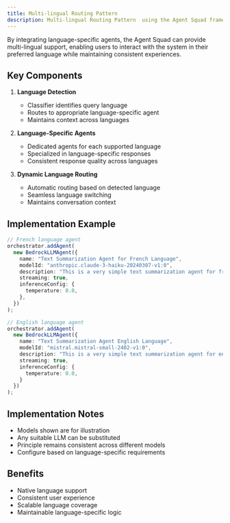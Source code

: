 ```yaml
---
title: Multi-lingual Routing Pattern
description: Multi-lingual Routing Pattern  using the Agent Squad framework
---
```



By integrating language-specific agents, the Agent Squad can provide multi-lingual support, enabling users to interact with the system in their preferred language while maintaining consistent experiences.

## Key Components

1. **Language Detection**
   - Classifier identifies query language
   - Routes to appropriate language-specific agent
   - Maintains context across languages

2. **Language-Specific Agents**
   - Dedicated agents for each supported language
   - Specialized in language-specific responses
   - Consistent response quality across languages

3. **Dynamic Language Routing**
   - Automatic routing based on detected language
   - Seamless language switching
   - Maintains conversation context

## Implementation Example

```typescript
// French language agent
orchestrator.addAgent(
  new BedrockLLMAgent({
    name: "Text Summarization Agent for French Language",
    modelId: "anthropic.claude-3-haiku-20240307-v1:0",
    description: "This is a very simple text summarization agent for french language.",
    streaming: true,
    inferenceConfig: {
      temperature: 0.0,
    },
  })
);

// English language agent
orchestrator.addAgent(
  new BedrockLLMAgent({
    name: "Text Summarization Agent English Language",
    modelId: "mistral.mistral-small-2402-v1:0",
    description: "This is a very simple text summarization agent for english language.",
    streaming: true,
    inferenceConfig: {
      temperature: 0.0,
    }
  })
);
```

## Implementation Notes
- Models shown are for illustration
- Any suitable LLM can be substituted
- Principle remains consistent across different models
- Configure based on language-specific requirements

## Benefits
- Native language support
- Consistent user experience
- Scalable language coverage
- Maintainable language-specific logic
